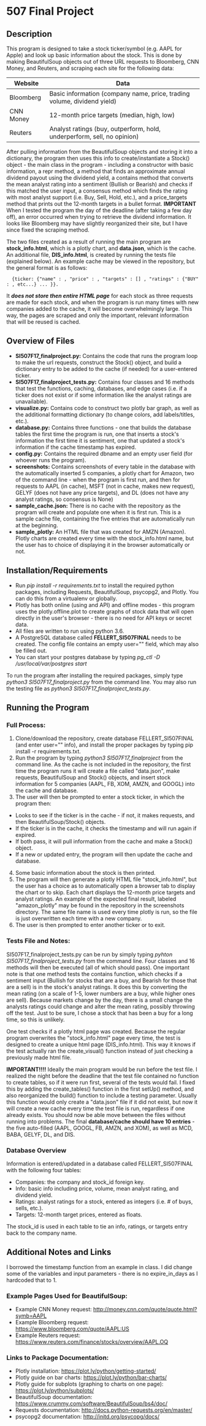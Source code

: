 # 507 Final Project

## Description

This program is designed to take a stock ticker/symbol (e.g. AAPL for Apple)
and look up basic information about the stock. This is done by making BeautifulSoup
objects out of three URL requests to Bloomberg, CNN Money, and Reuters, and scraping
each site for the following data:

Website    | Data
---------- | -------------
Bloomberg  | Basic information (company name, price, trading volume, dividend yield)
CNN Money  | 12-month price targets (median, high, low)
Reuters    | Analyst ratings (buy, outperform, hold, underperform, sell, no opinion)

After pulling information from the BeautifulSoup objects and storing it into a dictionary,
the program then uses this info to create/instantiate a Stock() object - the main class in the program - including a constructor with basic information, a repr method, a method that finds an approximate annual dividend payout using the dividend yield, a contains method that converts the mean analyst rating into a sentiment (Bullish or Bearish) and checks if this matched the user input, a consensus method which finds the rating with most analyst support (i.e. Buy, Sell, Hold, etc.), and a price_targets method that prints out the 12-month targets in a bullet format. **IMPORTANT** When I tested the program the day of the deadline (after taking a few day off), an error occurred when trying to retrieve the dividend information. It looks like Bloomberg may have slightly reorganized their site, but I have since fixed the scraping method.

The two files created as a result of running the main program are **stock_info.html**, which is a plotly chart, and **data.json**, which is the cache. An additional file, **DIS_info.html**, is created by running the tests file (explained below). An example cache may be viewed in the repository, but the general format is as follows:

      {ticker: {"name" : , "price" : , "targets" : [] , "ratings" : {"BUY" : , etc...} ... }}.

It ***does not store then entire HTML page*** for each stock as three requests are made for each stock, and when the program is run many times with new companies added to the cache, it will become overwhelmingly large. This way, the pages are scraped and only the important, relevant information that will be reused is cached.

## Overview of Files

* **SI507F17_finalproject.py:** Contains the code that runs the program loop to make the url requests, construct the Stock() object, and build a dictionary entry to be added to the cache (if needed) for a user-entered ticker.
* **SI507F17_finalproject_tests.py:** Contains four classes and 16 methods that test the functions, caching, databases, and edge cases (i.e. if a ticker does not exist or if some information like the analyst ratings are unavailable).
* **visualize.py:** Contains code to construct two plotly bar graph, as well as the additional formatting dictionary (to change colors, add labels/titles, etc.).
* **database.py:** Contains three functions - one that builds the database tables the first time the program is run, one that inserts a stock's information the first time it is sentiment, one that updated a stock's information if the cache timestamp has expired.
* **config.py:** Contains the required dbname and an empty user field (for whoever runs the program).
* **screenshots:** Contains screenshots of every table in the database with the automatically inserted 5 companies, a plotly chart for Amazon, two of the command line - when the program is first run, and then for requests to AAPL (in cache), MSFT (not in cache, makes new request), GELYF (does not have any price targets), and DL (does not have any analyst ratings, so consensus is None)
* **sample_cache.json:** There is no cache with the repository as the program will create and populate one when it is first run. This is a sample cache file, containing the five entries that are automatically run at the beginning.
* **sample_plotly:** An HTML file that was created for AMZN (Amazon). Plotly charts are created every time with the stock_info.html name, but the user has to choice of displaying it in the browser automatically or not.

## Installation/Requirements

* Run *pip install -r requirements.txt* to install the required python packages, including
   Requests, BeautifulSoup, psycopg2, and Plotly. You can do this from a virtualenv or globally.
* Plotly has both online (using and API) and offline modes - this program
   uses the plotly.offline.plot to create graphs of stock data that will open directly in the
   user's browser - there is no need for API keys or secret data.
* All files are written to run using python 3.6.
* A PostgreSQL database called **FELLERT_SI507FINAL** needs to be created. The config file
   contains an empty user="" field, which may also be filled out.
* You can start your postgres database by typing *pg_ctl -D /usr/local/var/postgres start*

To run the program after installing the required packages, simply type *python3 SI507F17_finalproject.py*
from the command line. You may also run the testing file as *python3 SI507F17_finalproject_tests.py*.

## Running the Program

### Full Process:
1. Clone/download the repository, create database FELLERT_SI507FINAL (and enter user="" info),
  and install the proper packages by typing pip install -r requirements.txt.
2. Run the program by typing *python3 SI507F17_finalproject* from the command line. As the cache is not included in the
  repository, the first time the program runs it will create a file called "data.json", make requests, BeautifulSoup
  and Stock() objects, and insert stock information for 5 companies (AAPL, FB, XOM, AMZN, and GOOGL) into the cache and database.
3. The user will then be prompted to enter a stock ticker, in which the program then:
  * Looks to see if the ticker is in the cache - if not, it makes requests, and then BeautifulSoup/Stock() objects.
  * If the ticker is in the cache, it checks the timestamp and will run again if expired.
  * If both pass, it will pull information from the cache and make a Stock() object.
  * If a new or updated entry, the program will then update the cache and database.
4. Some basic information about the stock is then printed.
5. The program will then generate a plotly HTML file "stock_info.html", but the user has a choice as to automatically open
  a browser tab to display the chart or to skip. Each chart displays the 12-month price targets and analyst ratings. An example of the expected final result, labeled "amazon_plotly" may be found in the repository in the screenshots directory. The same file name is used every time plotly is run, so the file is just overwritten each time with a new company.
6. The user is then prompted to enter another ticker or to exit.

### Tests File and Notes:
SI507F17_finalproject_tests.py can be run by simply typing *pyhton SI507F17_finalproject_tests.py* from the command line.
Four classes and 16 methods will then be executed (all of which should pass). One important note is that one method tests the contains function, which checks if a sentiment input (Bullish for stocks that are a buy, and Bearish for those that are a sell) is in the stock's analyst ratings. It does this by converting the mean rating (on a scale of 1-5, lower numbers are a buy, while
higher ones are sell). Because markets change by the day, there is a small change the analysts ratings could change and alter the mean rating, possibly throwing off the test. Just to be sure, I chose a stock that has been a buy for a long time, so this is unlikely.

One test checks if a plotly html page was created. Because the regular program overwrites the "stock_info.html" page every time, the test is designed to create a unique html page (DIS_info.html). This way it knows if the test actually ran the create_visual() function instead of just checking a previously made html file.

**IMPORTANT!!!!** Ideally the main program would be run before the test file. I realized the night before the deadline that the test file contained no function to create tables, so if it were run first, several of the tests would fail. I fixed this by adding the create_tables() function in the first setUp() method, and also reorganized the build() function to include a testing parameter. Usually this function would only create a "data.json" file if it did not exist, but now it will create a new cache every time the test file is run, regardless if one already exists. You should now be able move between the files without running into problems. The final **database/cache should have 10 entries** - the five auto-filled (AAPL, GOOGL, FB, AMZN, and XOM), as well as MCD, BABA, GELYF, DL, and DIS.

### Database Overview

Information is entered/updated in a database called FELLERT_SI507FINAL with the following four tables:
* Companies: the company and stock_id foreign key.
* Info: basic info including price, volume, mean analyst rating, and dividend yield.
* Ratings: analyst ratings for a stock, entered as integers (i.e. # of buys, sells, etc.).
* Targets: 12-month target prices, entered as floats.

The stock_id is used in each table to tie an info, ratings, or targets entry back to the company name.

## Additional Notes and Links

I borrowed the timestamp function from an example in class. I did change some of the variables and input parameters - there is no expire_in_days as I hardcoded that to 1.

### Example Pages Used for BeautifulSoup:
* Example CNN Money request: http://money.cnn.com/quote/quote.html?symb=AAPL
* Example Bloomberg request: https://www.bloomberg.com/quote/AAPL:US
* Example Reuters request: https://www.reuters.com/finance/stocks/overview/AAPL.OQ

### Links to Package Documentation:
* Plotly installation: https://plot.ly/python/getting-started/
* Plotly guide on bar charts: https://plot.ly/python/bar-charts/
* Plotly guide for subplots (graphing to charts on one page): https://plot.ly/python/subplots/
* BeautifulSoup documentation: https://www.crummy.com/software/BeautifulSoup/bs4/doc/
* Requests documentation: http://docs.python-requests.org/en/master/
* psycopg2 documentation: http://initd.org/psycopg/docs/
